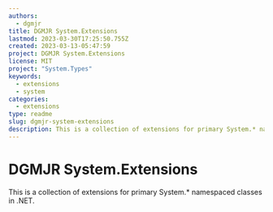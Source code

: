 ```yaml
---
authors:
  - dgmjr
title: DGMJR System.Extensions
lastmod: 2023-03-30T17:25:50.755Z
created: 2023-03-13-05:47:59
project: DGMJR System.Extensions
license: MIT
project: "System.Types"
keywords:
  - extensions
  - system
categories:
  - extensions
type: readme
slug: dgmjr-system-extensions
description: This is a collection of extensions for primary System.* namespaced classes in .NET.
---
```



# DGMJR System.Extensions

This is a collection of extensions for primary System.* namespaced classes in .NET.
